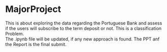 # MajorProject
This is about exploring the data regarding the Portuguese Bank and assess if the users will subscribe to the term deposit or not. This is a classification Problem.  
The .ipynb file will be updated, if any new approach is found.
The PPT anf the Report is the final submit. 

